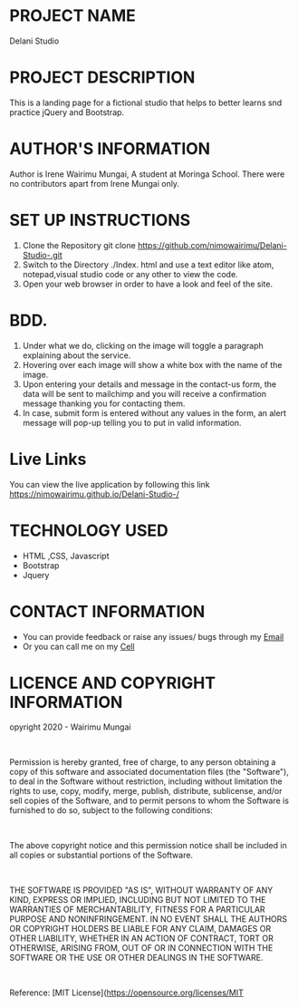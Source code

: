 #  PROJECT NAME
  Delani Studio


#  PROJECT DESCRIPTION
This is a landing page for a fictional studio that helps to better learns snd practice jQuery and Bootstrap.


#  AUTHOR'S INFORMATION
  Author is Irene Wairimu Mungai, A student at Moringa School.
  There were no contributors apart from Irene Mungai only.

#  SET UP INSTRUCTIONS
1. Clone the Repository
    git clone https://github.com/nimowairimu/Delani-Studio-.git
1. Switch to the Directory
   ./Index. html  and use a text editor like atom, notepad,visual studio code or any other to view the code.
1. Open your web browser in order to have a look and feel of the site.


#   BDD.
1. Under what we do, clicking on the image will toggle a paragraph explaining about the service.
1. Hovering over each image will show a white box with the name of the image.
1. Upon entering your details and message in the contact-us form, the data will be sent to mailchimp and you will receive a confirmation message thanking you for contacting them.
1.   In case, submit form is entered without any values in the form, an alert message will pop-up telling you to put in valid information. ​


# Live Links
You can view the live application by following this link https://nimowairimu.github.io/Delani-Studio-/


#   TECHNOLOGY USED
  * HTML ,CSS, Javascript
  * Bootstrap
  * Jquery


#  CONTACT INFORMATION
  - You can provide feedback or raise any issues/ bugs through my [Email](nimowairimu25@gmail.com)
  - Or you can call me on my [Cell](+254704259122)


#  LICENCE AND COPYRIGHT INFORMATION
opyright 2020 - Wairimu Mungai

​

Permission is hereby granted, free of charge, to any person obtaining a copy of this software and associated documentation files (the "Software"), to deal in the Software without restriction, including without limitation the rights to use, copy, modify, merge, publish, distribute, sublicense, and/or sell copies of the Software, and to permit persons to whom the Software is furnished to do so, subject to the following conditions:

​

The above copyright notice and this permission notice shall be included in all copies or substantial portions of the Software.

​

THE SOFTWARE IS PROVIDED "AS IS", WITHOUT WARRANTY OF ANY KIND, EXPRESS OR IMPLIED, INCLUDING BUT NOT LIMITED TO THE WARRANTIES OF MERCHANTABILITY, FITNESS FOR A PARTICULAR PURPOSE AND NONINFRINGEMENT. IN NO EVENT SHALL THE AUTHORS OR COPYRIGHT HOLDERS BE LIABLE FOR ANY CLAIM, DAMAGES OR OTHER LIABILITY, WHETHER IN AN ACTION OF CONTRACT, TORT OR OTHERWISE, ARISING FROM, OUT OF OR IN CONNECTION WITH THE SOFTWARE OR THE USE OR OTHER DEALINGS IN THE SOFTWARE.

​

Reference: [MIT License](https://opensource.org/licenses/MIT
